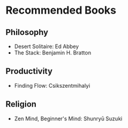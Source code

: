 # Recommended Books

## Philosophy
- Desert Solitaire: Ed Abbey
- The Stack:  Benjamin H. Bratton

## Productivity
- Finding Flow: Csikszentmihalyi

## Religion
- Zen Mind, Beginner's Mind: Shunryū Suzuki

